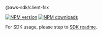 @aws-sdk/client-fsx

[![NPM version](https://img.shields.io/npm/v/@aws-sdk/client-fsx/rc.svg)](https://www.npmjs.com/package/@aws-sdk/client-fsx)
[![NPM downloads](https://img.shields.io/npm/dm/@aws-sdk/client-fsx.svg)](https://www.npmjs.com/package/@aws-sdk/client-fsx)

For SDK usage, please step to [SDK readme](https://github.com/aws/aws-sdk-js-v3).
